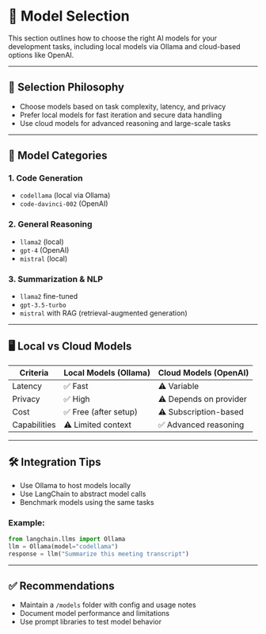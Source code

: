 # 🧠 Model Selection

This section outlines how to choose the right AI models for your development tasks, including local models via Ollama and cloud-based options like OpenAI.

---

## 🎯 Selection Philosophy

- Choose models based on task complexity, latency, and privacy
- Prefer local models for fast iteration and secure data handling
- Use cloud models for advanced reasoning and large-scale tasks

---

## 🧩 Model Categories

### 1. Code Generation
- `codellama` (local via Ollama)
- `code-davinci-002` (OpenAI)

### 2. General Reasoning
- `llama2` (local)
- `gpt-4` (OpenAI)
- `mistral` (local)

### 3. Summarization & NLP
- `llama2` fine-tuned
- `gpt-3.5-turbo`
- `mistral` with RAG (retrieval-augmented generation)

---

## 🖥️ Local vs Cloud Models

| Criteria         | Local Models (Ollama) | Cloud Models (OpenAI) |
|------------------|------------------------|------------------------|
| Latency          | ✅ Fast                | ⚠️ Variable            |
| Privacy          | ✅ High                | ⚠️ Depends on provider |
| Cost             | ✅ Free (after setup)  | ⚠️ Subscription-based  |
| Capabilities     | ⚠️ Limited context     | ✅ Advanced reasoning  |

---

## 🛠️ Integration Tips

- Use Ollama to host models locally
- Use LangChain to abstract model calls
- Benchmark models using the same tasks

### Example:
```python
from langchain.llms import Ollama
llm = Ollama(model="codellama")
response = llm("Summarize this meeting transcript")
```

---

## ✅ Recommendations

- Maintain a `/models` folder with config and usage notes
- Document model performance and limitations
- Use prompt libraries to test model behavior

